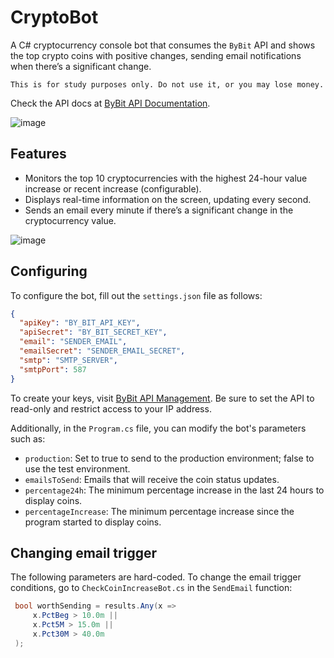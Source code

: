 # CryptoBot

A C# cryptocurrency console bot that consumes the ```ByBit``` API and shows the top crypto coins with positive changes, sending email notifications when there’s a significant change. 

```This is for study purposes only. Do not use it, or you may lose money.```

Check the API docs at [ByBit API Documentation](https://bybit-exchange.github.io/docs/v5/intro).

![image](https://github.com/user-attachments/assets/e20b2b77-9a37-4eb3-a042-bae86f224952)

## Features

- Monitors the top 10 cryptocurrencies with the highest 24-hour value increase or recent increase (configurable).
- Displays real-time information on the screen, updating every second.
- Sends an email every minute if there’s a significant change in the cryptocurrency value.

![image](https://github.com/user-attachments/assets/3617c23d-cf1a-4fac-946b-eb0d7a35c141)

## Configuring

To configure the bot, fill out the `settings.json` file as follows:

```json
{
  "apiKey": "BY_BIT_API_KEY",
  "apiSecret": "BY_BIT_SECRET_KEY",
  "email": "SENDER_EMAIL",
  "emailSecret": "SENDER_EMAIL_SECRET",
  "smtp": "SMTP_SERVER",
  "smtpPort": 587
}
```

To create your keys, visit [ByBit API Management](https://www.bybit.com/app/user/api-management). Be sure to set the API to read-only and restrict access to your IP address.

Additionally, in the ```Program.cs``` file, you can modify the bot's parameters such as:

* ```production```: Set to true to send to the production environment; false to use the test environment.
* ```emailsToSend```: Emails that will receive the coin status updates.
* ```percentage24h```: The minimum percentage increase in the last 24 hours to display coins.
* ```percentageIncrease```: The minimum percentage increase since the program started to display coins.

## Changing email trigger

The following parameters are hard-coded. To change the email trigger conditions, go to ```CheckCoinIncreaseBot.cs``` in the ```SendEmail``` function:

```C#
 bool worthSending = results.Any(x =>
     x.PctBeg > 10.0m ||
     x.Pct5M > 15.0m ||
     x.Pct30M > 40.0m
 );
```

